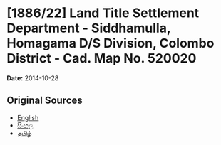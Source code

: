 # [1886/22] Land Title Settlement Department - Siddhamulla, Homagama D/S Division, Colombo District - Cad. Map No. 520020

**Date:** 2014-10-28

## Original Sources

- [English](https://documents.gov.lk/view/extra-gazettes/2014/10/1886-22_E.pdf)
- [සිංහල](https://documents.gov.lk/view/extra-gazettes/2014/10/1886-22_S.pdf)
- [தமிழ்](https://documents.gov.lk/view/extra-gazettes/2014/10/1886-22_T.pdf)
